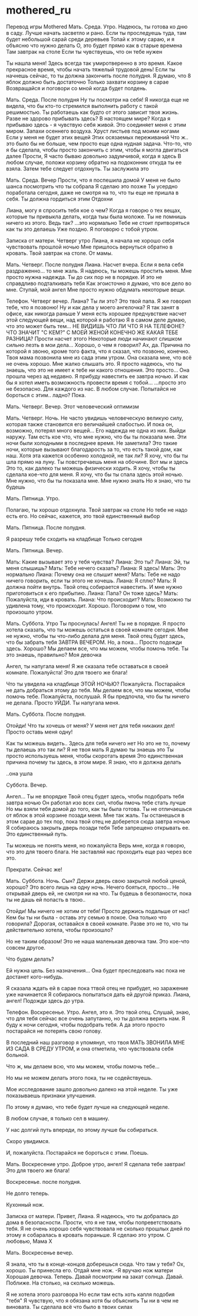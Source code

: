 # mothered_ru

Перевод  игры Mothered
Мать. Среда. Утро.
Надеюсь, ты готова ко дню в саду.
Лучше начать засветло и рано.
Если ты проследуешь туда, там будет небольшой сарай среди деревьев
Топай к этому сараю, и я объясню что нужно делать
О, это будет прямо как в старые времена
Там завтрак на столе
Если ты чувствуешь, что он тебе нужен

Ты нашла меня!
Здесь всегда так умиротверенно в это время.
Какое прекрасное время, чтобы начать тяжелый трудовой день!
Если ты начнешь сейчас, то ты должна закончить после полудня.
Я думаю, что 8 яблок должно быть достаточно
Только захвати корзину в сарае
Возвращайся и поговори со мной когда будет полдень.

Мать. Среда. После полудня
Ну ты посмотри на себя!
Я никогда еще не видела, что бы кто-то стремился выполнить работу с такой решимостью. 
Ты работаешь как будто от этого зависит твоя жизнь.
Разве не здорово прибывать здесь? В настоящем мире?
Когда я прибываю здесь - я чувствую себя живой.
Это соединяет меня с этим миром.
Запахи осеннего воздуха.
Хруст листьев под моими ногами
Если у меня не будет этих вещей
Этих осязаемых переживаний
Что ж.. это было бы не больше, чем просто еще одна нудная задача. 
Что-то, что я бы сделала, чтобы просто закончить с этим, чтобы я могла двигаться далее
Прости,
Я часто бываю довольно задумчивой, когда я здесь
В любом случае, положи корзину обратно на подоконник откуда ты ее взяла.
Затем тебе следует отдохнуть.
Ты заслужила это

Мать. Среда. Вечер
Прости, что я поспешила домой
У меня не было шанса посмотрить что ты собрала
Я сделаю это позже
Ты усердно поработала сегодня, даже не смотря на то, что ты еще не пришла в себя.
Ты должна гордиться этим
Отдохни

Лиана, могу я спросить тебя кое о чем?
Когда я говорю о тех вещах, которые ты привыкла делать, когда тыы была моложе.
Ты не помнишь ничего из этого. Ведь так? 
...это нормально
Тебе не стоит притворяться как ты это делаешь
Уже поздно.
Я поговорю с тобой утром.

Записка от матери. Четверг утро
Лиана, я начала не хорошо себя чувствовать прошлой ночью
Мне пришлось вернуться обратно в кровать.
Твой завтрак на столе.
От мамы.

Мать. Четверг. После полудня
Лиана. Насчет вчера.
Если я вела себя раздраженно... то мне жаль.
Я надеюсь, ты можешь простить меня.
Мне просто нужна надежда.
Ты до сих пор не в порядке.
И это не справдливо подталкивать тебя
Как эгоисточно я думаю, что все дело во мне.
Ступай, мой ангел
Мне просто нужно обдумать некоторые вещи.

Телефон. Четверг вечер.
Лиана? Ты ли это?
Это твой папа.
Я же говорил тебе, что я позвоню!
Ну и как дела у моего ангелочка?
Я так занят в офисе, как никогда раньше
У меня есть хорошее предчувствие насчет этой следующей вещи, над которой я работаю
Я в самом деле думаю, что это может быть тем... 
НЕ ВИДИШЬ ЧТО ЛИ ЧТО Я НА ТЕЛЕФОНЕ?
ЧТО ЗНАЧИТ "С КЕМ?"
С МОЕЙ ЖЕНОЙ КОНЕЧНО ЖЕ
КАКАЯ ТЕБЕ РАЗНИЦА?
Прости насчет этого
Некоторые люди начинают слишком сильно лезть в мои дела...
Хорошо, о чем я говорил? 
Ах, да. Причина по которой я звоню, кроме того факта, что я сказал, что позвоню, конечно.
Твоя мама позвонила мне из сада этим утром. 
Она сказала мне, что всё не очень хорошо. 
Мне жалко слышать это.
Я просто надеюсь, что ты знаешь, что это не имеет к тебе ни какого отношения.
Это просто...
Она прошла через ад недавно.
Я прибуду навестить ее завтра ночью.
И как бы я хотел иметь возможность провести время с тобой... 
...просто это не безопасно.
Для каждого из нас.
В любом случае.
Попытайся не бороться с этим.. ладно?
Пока.

Мать. Четверг. Вечер.
Этот человеческий оптимизм

Мать. Четверг. Ночь.
Не часто увидишь человеческую великую силу, которая также становится его величайшей слабостью.
И пока он, возможно, потерял много вещей...
Его надежда не одна из них.
Выйди наружу.
Там есть кое что, что мне нужно, что бы ты показала мне.
Эти ночи были холодными в последнее время.
Не заметила?
Это такие ночи, которые вызывают благодарость за то, что есть такой дом, как наш. 
Хотя эта кажется особенно холодной, не так ли?
Я хочу, что бы ты шла прямо на луну.
Ты повстречаешь меня на обочине.
Вот мы и здесь
Это то, как далеко ты можешь физически ходить.
Я хочу, чтобы ты сделала кое-что для меня.
Я хочу, что бы ты спала здесь этой ночью.
Мне нужно, что бы ты показала мне.
Мне нужно знать
Но я знаю, что ты будешь 

Мать. Пятница. Утро.

Полагаю, ты хорошо отдохнула.
Твой завтрак на столе
Но тебе не надо есть его.
Но сейчас, кажется, это твой единственный выбор

Мать. Пятница. После полудня.

Я разрешу тебе сходить на кладбище
Только сегодня

Мать. Пятница. Вечер.

Мать: Какие вызывает это у тебя чувства?
Лиана: Это ты?
Лиана: Эй, ты меня слышишь?
Мать: Тебе нечего сказать?
Лиана: Я здесь!
Мать: Это нормально
Лиана: Почему она не слышит меня?
Мать: Тебе не надо ничего говорить, если ты этого не хочешь.
Лиана: Я сплю? 
Мать: Я должна пойти внутрь. Твой отец собирается навестить. И мне нужно приготовиться к его прибытию.
Лиана: Папа? Он тоже здесь?
Мать: Пожалуйста, иди в кровать.
Лиана: Что происходит?
Мать: Возможно ты удивлена тому, что происходит. Хорошо. Поговорим о том, что произошло утром.

Мать. Суббота. Утро
Ты проснулась!
Ангел!
Ты не в порядке.
Я просто хотела сказать, что ты можешь остаться в своей комнате сегодня.
Мне не нужно, чтобы ты что-либо делала для меня.
Твой отец будет здесь, что бы забрать тебя ЗАВТРА ВЕЧЕРОМ.
Но, а пока... Просто подожди здесь. Хорошо?
Мы делаем все, что мы можем, чтобы помочь тебе.
Ты это знаешь, правильно?
Моя девочка

Ангел, ты напугала меня!
Я же сказала тебе оставаться в своей комнате.
Пожалуйста!
Это для твоего же блага!

Что ты увидела на кладбище ЭТОЙ НОЧЬЮ?
Пожалуйста.
Постарайся не дать добраться этому до тебя. 
Мы делаем все, что мы можем, чтобы помочь тебе.
Пожалуйста, послушай.
Я бы предпочла, что бы ты ничего не делала. 
Просто УЙДИ.
Ты напугала меня. 

Мать. Суббота. После полудня.

Отойди!
Что ты хочешь от меня?
У меня нет для тебя никаких дел!
Просто оставь меня одну!

Как ты можешь видеть..
Здесь для тебя ничего нет
Но это не то, почему ты делаешь это
так ли?
Я не твоя мать
Я думаю ты знаешь это
Ты просто используешь меня, чтобы скоротать время
Это единственная причина почему ты здесь, в этом мире.
Я знаю, что я должна делать

..она ушла

Суббота. Вечер.

Ангел...
Ты не впорядке
Твой отец будет здесь, чтобы подобрать  тебя завтра ночью
Он работал изо всех сил, чтобы пмочь тебе стать лучше
Но мы взяли тебя домой до того, как ты была готова.
Ты не отличаешься от яблок в этой корзине позади меня.
Мне так жаль.
Ты останешься в этом сарае до тех пор, пока твой отец не доберется сюда завтра ночью
Я собираюсь закрыть дверь позади тебя
Тебе запрещено открывать ее.
Это единственный путь.

Ты можешь не понять меня, но пожалуйста
Верь мне, когда я говорю, что это для твоего блага.
Не заставляй нас проходить еще раз через все это.

Прекрати.
Сейчас же!

Мать. Суббота. Ночь.
Сын? Держи дверь свою закрытой любой ценой, хорошо?
Это всего лишь на одну ночь.
Нечего бояться, просто...
Не открывай дверь ей, не смотря ни на что.
Ты будешь в безопаности, пока ты не дашь ей попасть в твою..

Отойди!
Мы ничего не хотим от тебя!
Просто держись подальше от нас!
Кем бы ты ни была - оставь эту семью в покое.
Она только что говорила?
Дорогая, оставайся в своей комнате.
Разве это не то, что ты действительно хотела, чтобы произошло?

Но не таким образом!
Это не наша маленькая девочка там.
Это кое-что совсем другое.

Что будем делать?

Ей нужна цель.
Без назначения... Она будет преследовать нас пока не достанет кого-нибудь.

Я сказала ждать ей в сарае пока ттвой отец не прибудет, но заражение уже начинается
Я собираюсь попытаться дать ей другой приказ.
Лиана, ангел! Подожди здесь до утра.

Телефон. Воскресенье. Утро.
Ангел, это я. Это твой отец.
Слушай, знаю, что для тебя сейчас все очень запутанно, но ты должна верить нам.
Я буду к ночи сегодня, чтобы подобрать тебя.
А да этого просто постарайся не потерять свою голову.

В последний наш разговор я упомянул, что твоя МАТЬ ЗВОНИЛА МНЕ ИЗ САДА В СРЕДУ УТРОМ, 
и она отметила, что чувствовала себя больной.

Что ж, мы делаем всю, что мы можем, чтобы помочь тебе...

Но мы не можем делать этого пока, ты не содействуешь.

Мое исследование зашло довольно далеко на этой неделе.
Ты уже показываешь признаки улучшения.

По этому я думаю, что тебе будет лучше на следующей неделе. 

В любом случае, я только сел в машину.

У нас долгий путь впереди, по этому лучше бы собираться. 

Скоро увидимся.

И, пожалуйста. Постарайся не бороться с этим. 
Поешь.

Мать. Воскресение утро.
Доброе утро, ангел!
Я сделала тебе завтрак!
Это для твоего же блага!

Воскресенье. после полудня.

Не долго теперь.

Кухонный нож.

Записка от матери.
Привет, Лиана. 
Я надеюсь, что ты добралась до дома в безопасности.
Прости, что я не там, чтобы попреветствовать тебя.
Я не очень хорошо себя чувствовала не сколько прошлых дней
по этому я собаралась в кровать пораньше.
Я сделаю это утром.
С любовью, Мама Х

Мать. Воскресенье вечер.

Я знала, что ты в конце-концов доберешься сюда. 
Что там у тебя?
Ох, хорошо.
Ты принесла его.
Отдай мне нож.
-Я вручаю нож матери
Хорошая девочка.
Теперь. Давай посмотрим на закат солнца. 
Давай.
Поближе. На столько, на сколько можешь.

Я не хотела этого разговора
Но если там есть хоть капля подобия "тебя"
Я чувствую, что я обязана хотя бы объяснить
Ты ни в чем не виновата.
Ты сделала всё что было в твоих силах
